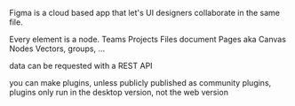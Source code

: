 Figma is a cloud based app that let's UI designers collaborate in the same file.

Every element is a node.
Teams
	Projects
		Files
			document
				Pages aka Canvas
					Nodes
					Vectors, groups, ...

data can be requested with a REST API

you can make plugins, 
	unless publicly published as community plugins, plugins only run in the desktop version, not the web version 
